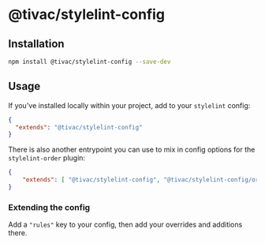 # @tivac/stylelint-config

## Installation

```bash
npm install @tivac/stylelint-config --save-dev
```

## Usage

If you've installed locally within your project, add to your `stylelint` config:

```json
{
  "extends": "@tivac/stylelint-config"
}
```

There is also another entrypoint you can use to mix in config options for the `stylelint-order` plugin:

```json
{
    "extends": [ "@tivac/stylelint-config", "@tivac/stylelint-config/order" ]
}
```

### Extending the config

Add a `"rules"` key to your config, then add your overrides and additions there.
